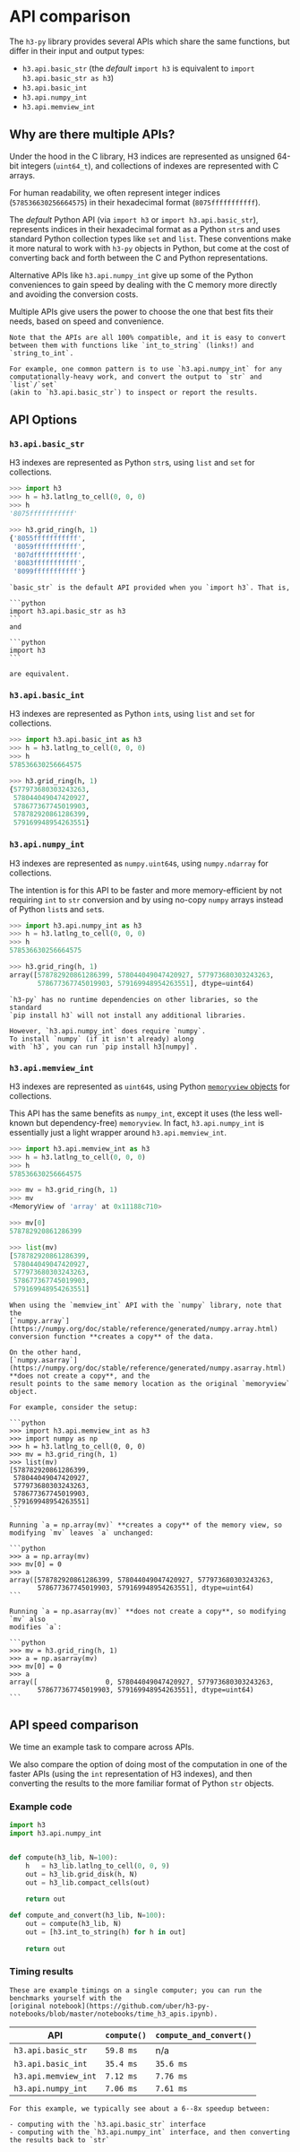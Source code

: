 # API comparison

The `h3-py` library provides several APIs which share the same functions,
but differ in their input and output types:

- `h3.api.basic_str` (the *default* `import h3` is equivalent to `import h3.api.basic_str as h3`)
- `h3.api.basic_int`
- `h3.api.numpy_int`
- `h3.api.memview_int`

## Why are there multiple APIs?

<!-- TODO: if i make this a notebook, do i get to have the headings i want?
BETTER: keep as markdown, but let the launcher convert the markdown to a notebook for people to run and test! -->

Under the hood in the C library, H3 indices are represented as
unsigned 64-bit integers (`uint64_t`), and collections of indexes
are represented with C arrays.

For human readability, we often represent integer
indices (`578536630256664575`) in their
hexadecimal format (`8075fffffffffff`).

The *default* Python API (via `import h3` or `import h3.api.basic_str`),
represents indices in their hexadecimal
format as a Python `str`s and uses standard Python collection types like
`set` and `list`. These conventions make it more natural to work with
`h3-py` objects in Python, but come at the cost of converting back and forth
between the C and Python representations.

Alternative APIs like `h3.api.numpy_int` give up some of the Python conveniences to gain
speed by dealing with the C memory more directly and avoiding the conversion
costs.

Multiple APIs give users the power to choose the one that best fits their
needs, based on speed and convenience.

```{tip}
Note that the APIs are all 100% compatible, and it is easy to convert
between them with functions like `int_to_string` (links!) and `string_to_int`.

For example, one common pattern is to use `h3.api.numpy_int` for any
computationally-heavy work, and convert the output to `str` and `list`/`set`
(akin to `h3.api.basic_str`) to inspect or report the results.
```


## API Options

### `h3.api.basic_str`

H3 indexes are represented as Python `str`s,
using `list` and `set` for collections.

```python
>>> import h3
>>> h = h3.latlng_to_cell(0, 0, 0)
>>> h
'8075fffffffffff'

>>> h3.grid_ring(h, 1)
{'8055fffffffffff',
 '8059fffffffffff',
 '807dfffffffffff',
 '8083fffffffffff',
 '8099fffffffffff'}
```

````{note}
`basic_str` is the default API provided when you `import h3`. That is,

```python
import h3.api.basic_str as h3
```
and

```python
import h3
```

are equivalent.
````

### `h3.api.basic_int`

H3 indexes are represented as Python `int`s, using `list` and `set` for collections.

```python
>>> import h3.api.basic_int as h3
>>> h = h3.latlng_to_cell(0, 0, 0)
>>> h
578536630256664575

>>> h3.grid_ring(h, 1)
{577973680303243263,
 578044049047420927,
 578677367745019903,
 578782920861286399,
 579169948954263551}
```

### `h3.api.numpy_int`

H3 indexes are represented as `numpy.uint64`s, using `numpy.ndarray`
for collections.

The intention is for this API to be faster and more memory-efficient by
not requiring `int` to `str` conversion and by using
no-copy `numpy` arrays instead of Python `list`s and `set`s.

```python
>>> import h3.api.numpy_int as h3
>>> h = h3.latlng_to_cell(0, 0, 0)
>>> h
578536630256664575

>>> h3.grid_ring(h, 1)
array([578782920861286399, 578044049047420927, 577973680303243263,
       578677367745019903, 579169948954263551], dtype=uint64)
```

```{note}
`h3-py` has no runtime dependencies on other libraries, so the standard
`pip install h3` will not install any additional libraries.

However, `h3.api.numpy_int` does require `numpy`.
To install `numpy` (if it isn't already) along
with `h3`, you can run `pip install h3[numpy]`.
```

### `h3.api.memview_int`

H3 indexes are represented as `uint64`s, using Python
[`memoryview` objects](https://docs.python.org/dev/library/stdtypes.html#memoryview)
for collections.

This API has the same benefits as `numpy_int`, except it uses
(the less well-known but dependency-free) `memoryview`.
In fact, `h3.api.numpy_int` is essentially just a light wrapper around 
`h3.api.memview_int`.

```python
>>> import h3.api.memview_int as h3
>>> h = h3.latlng_to_cell(0, 0, 0)
>>> h
578536630256664575

>>> mv = h3.grid_ring(h, 1)
>>> mv
<MemoryView of 'array' at 0x11188c710>

>>> mv[0]
578782920861286399

>>> list(mv)
[578782920861286399,
 578044049047420927,
 577973680303243263,
 578677367745019903,
 579169948954263551]
```

````{warning}
When using the `memview_int` API with the `numpy` library, note that the
[`numpy.array`](https://numpy.org/doc/stable/reference/generated/numpy.array.html)
conversion function **creates a copy** of the data.

On the other hand,
[`numpy.asarray`](https://numpy.org/doc/stable/reference/generated/numpy.asarray.html)
**does not create a copy**, and the
result points to the same memory location as the original `memoryview` object.

For example, consider the setup:

```python
>>> import h3.api.memview_int as h3
>>> import numpy as np
>>> h = h3.latlng_to_cell(0, 0, 0)
>>> mv = h3.grid_ring(h, 1)
>>> list(mv)
[578782920861286399,
 578044049047420927,
 577973680303243263,
 578677367745019903,
 579169948954263551]
```

Running `a = np.array(mv)` **creates a copy** of the memory view, so
modifying `mv` leaves `a` unchanged:

```python
>>> a = np.array(mv)
>>> mv[0] = 0
>>> a
array([578782920861286399, 578044049047420927, 577973680303243263,
       578677367745019903, 579169948954263551], dtype=uint64)
```

Running `a = np.asarray(mv)` **does not create a copy**, so modifying `mv` also
modifies `a`:

```python
>>> mv = h3.grid_ring(h, 1)
>>> a = np.asarray(mv)
>>> mv[0] = 0
>>> a
array([                 0, 578044049047420927, 577973680303243263,
       578677367745019903, 579169948954263551], dtype=uint64)
```
````


## API speed comparison

We time an example task to compare across APIs.

We also compare the option of doing most of the computation in one of the
faster APIs (using the `int` representation of H3 indexes),
and then converting the results to the more familiar
format of Python `str` objects.


### Example code

```python
import h3
import h3.api.numpy_int


def compute(h3_lib, N=100):
    h   = h3_lib.latlng_to_cell(0, 0, 9)
    out = h3_lib.grid_disk(h, N)
    out = h3_lib.compact_cells(out)
    
    return out

def compute_and_convert(h3_lib, N=100):
    out = compute(h3_lib, N)
    out = [h3.int_to_string(h) for h in out]
    
    return out
```

### Timing results

```{attention}
These are example timings on a single computer; you can run the
benchmarks yourself with the
[original notebook](https://github.com/uber/h3-py-notebooks/blob/master/notebooks/time_h3_apis.ipynb).
```


|         API          | `compute()` | `compute_and_convert()` |
|----------------------|-------------|-------------------------|
| `h3.api.basic_str`   | `59.8 ms`   | n/a                     |
| `h3.api.basic_int`   | `35.4 ms`   | `35.6 ms`               |
| `h3.api.memview_int` | `7.12 ms`   | `7.76 ms`               |
| `h3.api.numpy_int`   | `7.06 ms`   | `7.61 ms`               |


```{note}
For this example, we typically see about a 6--8x speedup between:

- computing with the `h3.api.basic_str` interface
- computing with the `h3.api.numpy_int` interface, and then converting the results back to `str`
```
